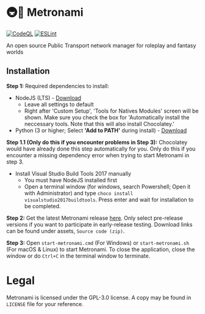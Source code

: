# 🚇🌊 Metronami
[![CodeQL](https://github.com/hiyamashu/Metronami/actions/workflows/codeql-analysis.yml/badge.svg)](https://github.com/hiyamashu/Metronami/actions/workflows/codeql-analysis.yml)
[![ESLint](https://github.com/hiyamashu/Metronami/actions/workflows/eslint.yml/badge.svg)](https://github.com/hiyamashu/Metronami/actions/workflows/eslint.yml)

An open source Public Transport network manager for roleplay and fantasy worlds
 
## Installation
**Step 1:** Required dependencies to install:
- NodeJS (LTS) - [Download](https://nodejs.org/en/)
  - Leave all settings to default
  - Right after 'Custom Setup', 'Tools for Natives Modules' screen will be shown. Make sure you check the box for 'Automatically install the neccessary tools. Note that this will also install Chocolatey.'
- Python (3 or higher; Select **'Add to PATH'** during install) - [Download](https://www.python.org/downloads/)

**Step 1.1 (Only do this if you encounter problems in Step 3):**
Chocolatey would have already done this step automatically for you. Only do this if you encounter a missing dependency error when trying to start Metronami in step 3.
- Install Visual Studio Build Tools 2017 manually
  - You must have NodeJS installed first
  - Open a terminal window (for windows, search Powershell; Open it with Administrator) and type `choco install visualstudio2017buildtools`. Press enter and wait for installation to be completed.

**Step 2:** Get the latest Metronami release [here](https://github.com/hiyamashu/Metronami/releases). Only select pre-release versions if you want to participate in early-release testing. Download links can be found under assets, `Source code (zip)`.

**Step 3:** Open `start-metronami.cmd` (For Windows) or `start-metronami.sh` (For macOS & Linux) to start Metronami. To close the application, close the window or do `Ctrl+C` in the terminal window to terminate.

# Legal
Metronami is licensed under the GPL-3.0 license. A copy may be found in `LICENSE` file for your reference.
